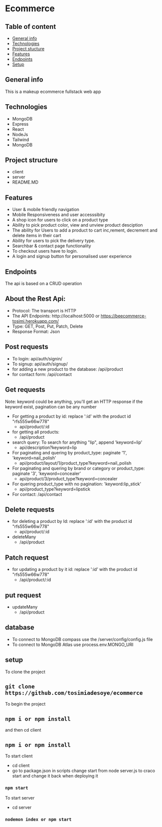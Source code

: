 # Ecommerce
## Table of content
* [General info](#General-Info)
* [Technologies](#Technologies)
* [Project stucture](#Project-structure)
* [Features](#Features)
* [Endpoints](#Endpoints)
* [Setup](#setup)


## General info
This is a makeup ecommerce fullstack web app


## Technologies
* MongoDB
* Express
* React
* NodeJs 
* Tailwind
* MongoDB

## Project structure

- client
- server
- README.MD

## Features

- User & mobile friendly navigation
- Mobile Responsiveness and user accesssibity
- A shop icon for users to click on a product type
- Ability to pick product color, view and unview product desciption
- The ability for Users to add a product to cart inc,rement, decrement and delete items in their cart
- Ability for users to pick the delivery type.
- Searchbar & contact page functionality
- To checkout users have to login.
- A login and signup button for personalised user experience

## Endpoints

The api is based on a CRUD operation

## About the Rest Api:

- Protocol: The transport is HTTP
- The API Endpoints: http://localhost:5000 or https://beecommerce-tosimi.herokuapp.com/
- Type: GET, Post, Put, Patch, Delete
- Response Format: Json

## Post requests

- To login: api/auth/signin/
- To signup: api/auth/signup/
- for adding a new product to the database: /api/product
- for contact form: /api/contact

## Get requests

Note: keyword could be anything, you'll get an HTTP response if the keyword exist, pagination can be any number

- For getting a product by id: replace ':id' with the product id "rfs555w66w778"
  - api/product/:id
- for getting all products:
  - /api/product
- search query: To search for anything "lip", append 'keyword=lip'
  - api/description?keyword=lip
- For paginating and quering by product_type: paginate '1', 'keyword=nail_polish'
  - api/product/layout/1/product_type?keyword=nail_polish
- For paginating and quering by brand or category or product_type: paginate '3', 'keyword=concealer'
  - api/product/3/product_type?keyword=concealer
- For quering product_type with no pagination: 'keyword:lip_stick'
  - api/product_type?keyword=lipstick
- For contact: /api/contact

## Delete requests

- for deleting a product by Id: replace ':id' with the product id "rfs555w66w778"
  - api/product/:id
- deleteMany
  - /api/product

## Patch request

- for updating a product by it id: replace ':id' with the product id "rfs555w66w778"
  - /api/product/:id

## put request

- updateMany
  - /api/product

## database

- To connect to MongoDB compass use the /server/config/config.js file
- To connect to MongoDB Atlas use process.env.MONGO_URI

## setup
To clone the project
## `git clone https://github.com/tosimiadesoye/ecommerce`

To begin the project

## `npm i or npm install`

and then cd client

## `npm i or npm install`

To start client

- cd client
- go to package.json in scripts change start from node server.js to craco start and change it back when deploying it
### `npm start`

To start server

- cd server

### `nodemon index or npm start`
